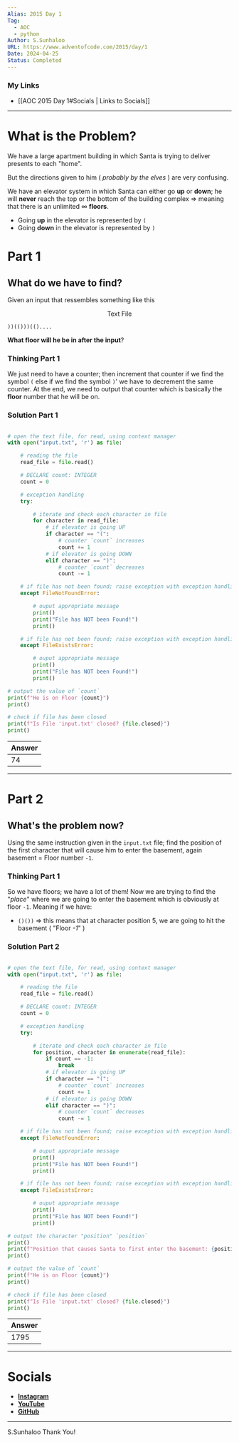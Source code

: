 ```yaml
---
Alias: 2015 Day 1
Tag:
  - AOC
  - python
Author: S.Sunhaloo
URL: https://www.adventofcode.com/2015/day/1
Date: 2024-04-25
Status: Completed
---
```


### My Links

- [[AOC 2015 Day 1#Socials | Links to Socials]]

---

# What is the Problem?

We have a large apartment building in which Santa is trying to deliver presents to each "home".

But the directions given to him ( _probably by the elves_ ) are very confusing.

We have an elevator system in which Santa can either go **up** or **down**; he will **never** reach the top or the bottom of the building complex $\Rightarrow$ meaning that there is an unlimited $\infty$ **floors**.

- Going **up** in the elevator is represented by `(`
- Going **down** in the elevator is represented by `)`

# Part 1

## What do we have to find?

Given an input that ressembles something like this

<p align="center">Text File</p>

```console
))(()))(()....
```

**What floor will he be in after the input**?

### Thinking Part 1

We just need to have a counter; then increment that counter if we find the symbol `(` else if we find the symbol `)`' we have to decrement the same counter.
At the end, we need to output that counter which is basically the **floor** number that he will be on.


### Solution Part 1

```python

# open the text file, for read, using context manager
with open("input.txt", 'r') as file:

    # reading the file
    read_file = file.read()

    # DECLARE count: INTEGER
    count = 0

    # exception handling
    try:

        # iterate and check each character in file
        for character in read_file:
            # if elevator is going UP
            if character == "(":
                # counter `count` increases
                count += 1
            # if elevator is going DOWN
            elif character == ")":
                # counter `count` decreases
                count -= 1

    # if file has not been found; raise exception with exception handling
    except FileNotFoundError:

        # ouput appropriate message
        print()
        print("File has NOT been Found!")
        print()

    # if file has not been found; raise exception with exception handling
    except FileExistsError:

        # ouput appropriate message
        print()
        print("File has NOT been Found!")
        print()

# output the value of `count`
print(f"He is on Floor {count}")
print()

# check if file has been closed
print(f"Is File 'input.txt' closed? {file.closed}")
print()

```

| Answer |
| ------ |
|   74   |

---

# Part 2

## What's the problem now?

Using the same instruction given in the `input.txt` file; find the position of the first character that will cause him to enter the basement, again basement = Floor number `-1`.

### Thinking Part 1

So we have floors; we have a lot of them! Now we are trying to find the "_place_" where we are going to enter the basement which is obviously at floor `-1`. Meaning if we have:

- `()())` $\Rightarrow$ this means that at character position 5, we are going to hit the basement ( "Floor _-1_" )

### Solution Part 2

```python

# open the text file, for read, using context manager
with open("input.txt", 'r') as file:

    # reading the file
    read_file = file.read()

    # DECLARE count: INTEGER
    count = 0

    # exception handling
    try:

        # iterate and check each character in file
        for position, character in enumerate(read_file):
            if count == -1:
                break
            # if elevator is going UP
            if character == "(":
                # counter `count` increases
                count += 1
            # if elevator is going DOWN
            elif character == ")":
                # counter `count` decreases
                count -= 1

    # if file has not been found; raise exception with exception handling
    except FileNotFoundError:

        # ouput appropriate message
        print()
        print("File has NOT been Found!")
        print()

    # if file has not been found; raise exception with exception handling
    except FileExistsError:

        # ouput appropriate message
        print()
        print("File has NOT been Found!")
        print()

# output the character "position" `position`
print()
print(f"Position that causes Santa to first enter the basement: {position}")
print()

# output the value of `count`
print(f"He is on Floor {count}")
print()

# check if file has been closed
print(f"Is File 'input.txt' closed? {file.closed}")
print()
```

| Answer |
| ------ |
|  1795  |


---

# Socials

- [**Instagram**](https://www.instagram.com/s.sunhaloo/)
- [**YouTube**](https://www.youtube.com/channel/UCMkQZsuW6eHMhdUObLPSpwg)
- [**GitHub**](https://www.github.com/Sunhaloo/advent-of-code)

---

S.Sunhaloo
Thank You!